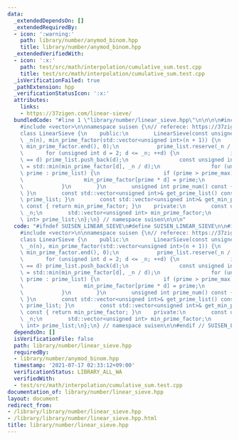 ```yaml
---
data:
  _extendedDependsOn: []
  _extendedRequiredBy:
  - icon: ':warning:'
    path: library/number/anymod_binom.hpp
    title: library/number/anymod_binom.hpp
  _extendedVerifiedWith:
  - icon: ':x:'
    path: test/src/math/interpolation/cumulative_sum.test.cpp
    title: test/src/math/interpolation/cumulative_sum.test.cpp
  _isVerificationFailed: true
  _pathExtension: hpp
  _verificationStatusIcon: ':x:'
  attributes:
    links:
    - https://37zigen.com/linear-sieve/
  bundledCode: "#line 1 \"library/number/linear_sieve.hpp\"\n\n\n\n#include <numeric>\n\
    #include <vector>\n\nnamespace suisen {\n// referece: https://37zigen.com/linear-sieve/\n\
    class LinearSieve {\n    public:\n        LinearSieve(const unsigned int n) :\
    \ _n(n), min_prime_factor(std::vector<unsigned int>(n + 1)) {\n            std::iota(min_prime_factor.begin(),\
    \ min_prime_factor.end(), 0);\n            prime_list.reserve(_n / 3);\n     \
    \       for (unsigned int d = 2; d <= _n; ++d) {\n                if (min_prime_factor[d]\
    \ == d) prime_list.push_back(d);\n                const unsigned int prime_max\
    \ = std::min(min_prime_factor[d], _n / d);\n                for (unsigned int\
    \ prime : prime_list) {\n                    if (prime > prime_max) break;\n \
    \                   min_prime_factor[prime * d] = prime;\n                }\n\
    \            }\n        }\n        unsigned int prime_num() const { return prime_list.size();\
    \ }\n        const std::vector<unsigned int>& get_prime_list() const { return\
    \ prime_list; }\n        const std::vector<unsigned int>& get_min_prime_factor()\
    \ const { return min_prime_factor; }\n    private:\n        const unsigned int\
    \ _n;\n        std::vector<unsigned int> min_prime_factor;\n        std::vector<unsigned\
    \ int> prime_list;\n};\n} // namespace suisen\n\n\n"
  code: "#ifndef SUISEN_LINEAR_SIEVE\n#define SUISEN_LINEAR_SIEVE\n\n#include <numeric>\n\
    #include <vector>\n\nnamespace suisen {\n// referece: https://37zigen.com/linear-sieve/\n\
    class LinearSieve {\n    public:\n        LinearSieve(const unsigned int n) :\
    \ _n(n), min_prime_factor(std::vector<unsigned int>(n + 1)) {\n            std::iota(min_prime_factor.begin(),\
    \ min_prime_factor.end(), 0);\n            prime_list.reserve(_n / 3);\n     \
    \       for (unsigned int d = 2; d <= _n; ++d) {\n                if (min_prime_factor[d]\
    \ == d) prime_list.push_back(d);\n                const unsigned int prime_max\
    \ = std::min(min_prime_factor[d], _n / d);\n                for (unsigned int\
    \ prime : prime_list) {\n                    if (prime > prime_max) break;\n \
    \                   min_prime_factor[prime * d] = prime;\n                }\n\
    \            }\n        }\n        unsigned int prime_num() const { return prime_list.size();\
    \ }\n        const std::vector<unsigned int>& get_prime_list() const { return\
    \ prime_list; }\n        const std::vector<unsigned int>& get_min_prime_factor()\
    \ const { return min_prime_factor; }\n    private:\n        const unsigned int\
    \ _n;\n        std::vector<unsigned int> min_prime_factor;\n        std::vector<unsigned\
    \ int> prime_list;\n};\n} // namespace suisen\n\n#endif // SUISEN_LINEAR_SIEVE"
  dependsOn: []
  isVerificationFile: false
  path: library/number/linear_sieve.hpp
  requiredBy:
  - library/number/anymod_binom.hpp
  timestamp: '2021-07-17 02:33:12+09:00'
  verificationStatus: LIBRARY_ALL_WA
  verifiedWith:
  - test/src/math/interpolation/cumulative_sum.test.cpp
documentation_of: library/number/linear_sieve.hpp
layout: document
redirect_from:
- /library/library/number/linear_sieve.hpp
- /library/library/number/linear_sieve.hpp.html
title: library/number/linear_sieve.hpp
---
```

